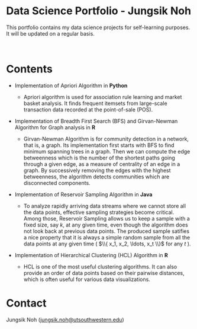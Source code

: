 # Data Science Portfolio - Jungsik Noh
This portfolio contains my data science projects for self-learning purposes.
It will be updated on a regular basis.

<p>&nbsp;</p> 

# Contents

- Implementation of Apriori Algorithm in **Python**
  - Apriori algorithm is used for association rule learning and market basket analysis. 
    It finds frequent itemsets from large-scale transaction data recorded at the 
    point-of-sale (POS).
   
- Implementation of Breadth First Search (BFS) and Girvan-Newman Algorithm for Graph analysis in **R**
  - Girvan-Newman Algorithm is for community detection in a network, that is, a graph. 
    Its implementation first starts with BFS to find minimum spanning trees in a graph. 
    Then we can compute the edge betweenness which is the number of the shortest paths going through 
    a given edge, as a measure of centrality of an edge in a graph.
    By successively removing the edges with the highest betweenness, the algorithm detects communities
    which are disconnected components.
   
- Implementation of Reservoir Sampling Algorithm in **Java**
  - To analyze rapidly arriving data streams where we cannot store all the data points, 
    effective sampling strategies become critical.
    Among those, Reservoir Sampling allows us to keep a sample with a fixed size, say $k$, at any given time, 
    even though the algorithm does not look back at previous data points. 
    The produced sample satifies a nice property that it is always a simple random sample 
    from all the data points at any given time ( $\\{ x_1, x_2, \ldots, x_t \\}$ for any $t$ ).
  
- Implementation of Hierarchical Clustering (HCL) Algorithm in **R**
  - HCL is one of the most useful clustering algorithms. 
    It can also provide an order of data points based on their pairwise distances, 
    which is often useful for various data visualizations. 
 


# Contact
Jungsik Noh (jungsik.noh@utsouthwestern.edu)


